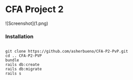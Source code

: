 <h1>CFA Project 2</h1>
![Screenshot](1.png)
<h3>Installation</h3>

```

git clone https://github.com/asherbueno/CFA-P2-PvP.git
cd .. CFA-P2-PVP
bundle
rails db:create
rails db:migrate
rails s
```
